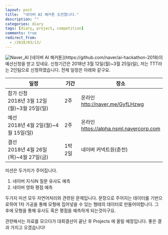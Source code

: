 ```yaml
---
layout: post
title:  "네이버 AI 해커톤 도전합니다."
description: ""
categories: diary
tags: [diary, project, competition]
comments: true
redirect_from:
  - /2018/03/13/
---
```

<img src="{{ site.baseurl }}/assets/daily_life_Naver_AI.gif" title="Naver_AI" class="posts_Daily_life">
[네이버 AI 해커톤](https://github.com/naver/ai-hackathon-2018)이 예선신청을 받고 있네요. 신청기간은 2018년 3월 12일(월)~3월 25일(일), 저는 TTT라는 2인팀으로 신청하였습니다. 전체 일정은 아래와 같구요.


일정 | 기간 | 장소
---- | ---- | ----
참가 신청 <br> 2018년 3월 12일(월)~3월 25일(일) | 2주 | 온라인<br>http://naver.me/GyfLHzwg
예선 <br>2018년 4월 2일(월)~4월 15일(일) | 2주 | 온라인<br>https://alpha.nsml.navercorp.com
결선<br>2018년 4월 26일(목)~4월 27일(금) | 1박 2일 | 네이버 커넥트원(춘천)

미션은 두가지가 주어집니다.

1. 네이버 지식iN 질문 유사도 예측
2. 네이버 영화 평점 예측

두가지 미션 모두 자연어처리와 관련된 문제입니다. 문장으로 주어지는 데이터를 기반으로하여 1차 가공을 통해 모형에 집어넣을 수 있는 형태의 데이터로 만들어야합니다. 그 후에 모형을 통해 유사도 혹은 평점을 예측하게 되는것이구요.

관련해서는 자료를 모으다가 대회결선이 끝난 후 Projects 에 올릴 예정입니다. 좋은 결과 가지고 오겠습니다!
